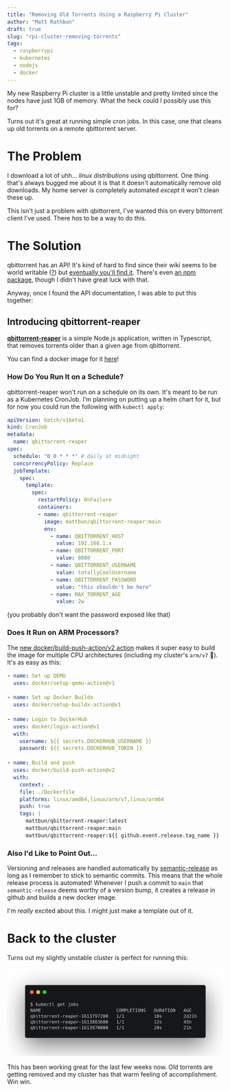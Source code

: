 ```yaml
---
title: "Removing Old Torrents Using a Raspberry Pi Cluster"
author: "Matt Rathbun"
draft: true
slug: "rpi-cluster-removing-torrents"
tags:
  - raspberrypi
  - kubernetes
  - nodejs
  - docker
---
```


My new Raspberry Pi cluster is a little unstable and pretty limited since the nodes have just 1GB of memory. What the heck could I possibly use this for?

Turns out it's great at running simple cron jobs. In this case, one that cleans up old torrents on a remote qbittorrent server.

<!--more-->

# The Problem

I download a lot of uhh... _linux distributions_ using qbittorrent. One thing that's always bugged me about it is that it doesn't automatically remove old downloads. My home server is completely automated _except_ it won't clean these up.

This isn't just a problem with qbittorrent, I've wanted this on every bittorrent client I've used. There _has_ to be a way to do this.

# The Solution

qbittorrent has an API! It's kind of hard to find since their wiki seems to be world writable ([?](https://github.com/qbittorrent/qBittorrent/wiki/Web-API-Documentation)) but [eventually you'll find it](https://github.com/qbittorrent/qBittorrent/wiki/Web-API-Documentation/87ec6b289ea5376b648e8cbb1373fb538da9f01d). There's even [an npm package](https://www.npmjs.com/package/qbittorrent-api-v2), though I didn't have great luck with that.

Anyway, once I found the API documentation, I was able to put this together:

## Introducing qbittorrent-reaper

**[qbittorrent-reaper](https://github.com/mattbun/qbittorrent-reaper)** is a simple Node.js application, written in Typescript, that removes torrents older than a given age from qbittorrent.

You can find a docker image for it [here](https://hub.docker.com/r/mattbun/qbittorrent-reaper)!

### How Do You Run It on a Schedule?

qbittorrent-reaper won't run on a schedule on its own. It's meant to be run as a Kubernetes CronJob. I'm planning on putting up a helm chart for it, but for now you could run the following with `kubectl apply`:

```yaml
apiVersion: batch/v1beta1
kind: CronJob
metadata:
  name: qbittorrent-reaper
spec:
  schedule: "0 0 * * *" # daily at midnight
  concurrencyPolicy: Replace
  jobTemplate:
    spec:
      template:
        spec:
          restartPolicy: OnFailure
          containers:
          - name: qbittorrent-reaper
            image: mattbun/qbittorrent-reaper:main
            env:
              - name: QBITTORRENT_HOST
                value: 192.168.1.x
              - name: QBITTORRENT_PORT
                value: 8080
              - name: QBITTORRENT_USERNAME
                value: totallyCoolUsername
              - name: QBITTORRENT_PASSWORD
                value: "this shouldn't be here"
              - name: MAX_TORRENT_AGE
                value: 2w
```

(you probably don't want the password exposed like that)

### Does It Run on ARM Processors?

The [new docker/build-push-action/v2 action](https://www.docker.com/blog/docker-v2-github-action-is-now-ga/) makes it super easy to build the image for multiple CPU architectures (including my cluster's `arm/v7` 🎉). It's as easy as this:

```yaml
- name: Set up QEMU
  uses: docker/setup-qemu-action@v1

- name: Set up Docker Buildx
  uses: docker/setup-buildx-action@v1

- name: Login to DockerHub
  uses: docker/login-action@v1
  with:
    username: ${{ secrets.DOCKERHUB_USERNAME }}
    password: ${{ secrets.DOCKERHUB_TOKEN }}

- name: Build and push
  uses: docker/build-push-action@v2
  with:
    context: .
    file: ./Dockerfile
    platforms: linux/amd64,linux/arm/v7,linux/arm64
    push: true
    tags: |
      mattbun/qbittorrent-reaper:latest
      mattbun/qbittorrent-reaper:main
      mattbun/qbittorrent-reaper:${{ github.event.release.tag_name }}
```

### Also I'd Like to Point Out...

Versioning and releases are handled automatically by [semantic-release](https://github.com/semantic-release/semantic-release) as long as I remember to stick to semantic commits. This means that the whole release process is automated! Whenever I push a commit to `main` that `semantic-release` deems worthy of a version bump, it creates a release in github and builds a new docker image.

I'm _really_ excited about this. I might just make a template out of it.

# Back to the cluster

Turns out my slightly unstable cluster is perfect for running this:

![Three successful jobs!](kubectl_jobs.png)

This has been working great for the last few weeks now. Old torrents are getting removed and my cluster has that warm feeling of accomplishment. Win win.

